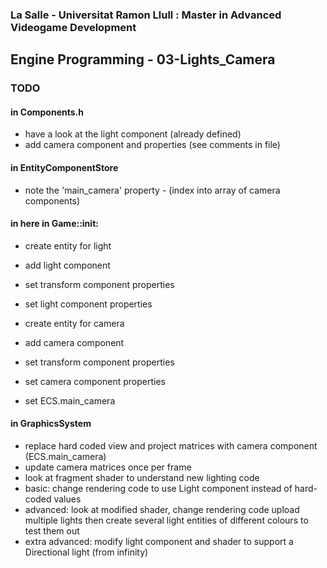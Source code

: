 ### La Salle - Universitat Ramon Llull : Master in Advanced Videogame Development
## Engine Programming - 03-Lights_Camera

### TODO

#### in Components.h
 - have a look at the light component (already defined)
 - add camera component and properties (see comments in file)

#### in EntityComponentStore
 - note the 'main_camera' property - (index into array of camera components) 

#### in here in Game::init:
 - create entity for light
 - add light component
 - set transform component properties 
 - set light component properties

 - create entity for camera
 - add camera component
 - set transform component properties
 - set camera component properties
 - set ECS.main_camera

#### in GraphicsSystem
 - replace hard coded view and project matrices with camera component (ECS.main_camera)
 - update camera matrices once per frame
 - look at fragment shader to understand new lighting code
 - basic: change rendering code to use Light component instead of hard-coded values
 - advanced: look at modified shader, change rendering code upload multiple lights then create several light entities of different colours to test them out
 - extra advanced: modify light component and shader to support a Directional light (from infinity)